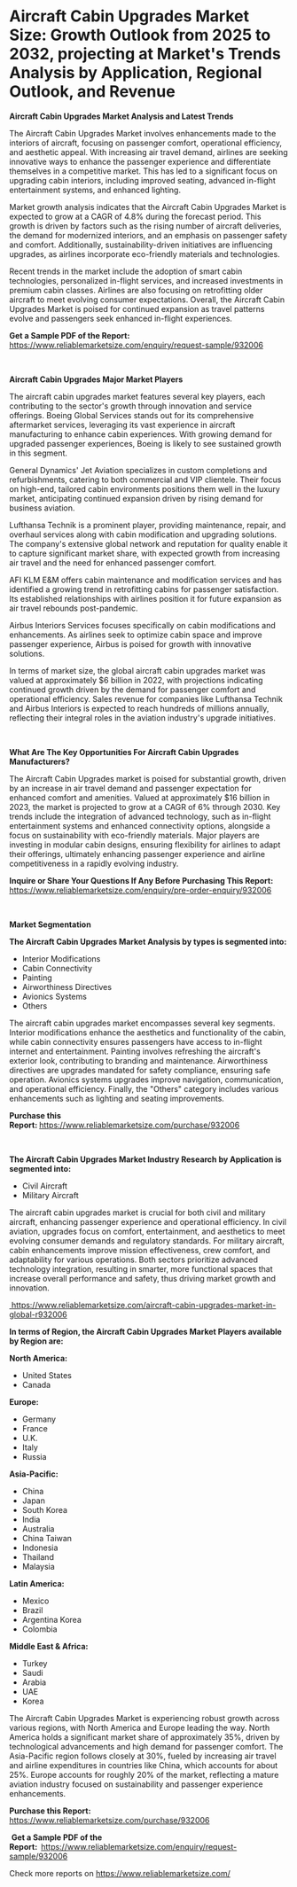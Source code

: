 <p><h1>Aircraft Cabin Upgrades Market Size: Growth Outlook from 2025 to 2032, projecting at Market's Trends Analysis by Application, Regional Outlook, and Revenue</h1></p><p><strong>Aircraft Cabin Upgrades Market Analysis and Latest Trends</strong></p>
<p><p>The Aircraft Cabin Upgrades Market involves enhancements made to the interiors of aircraft, focusing on passenger comfort, operational efficiency, and aesthetic appeal. With increasing air travel demand, airlines are seeking innovative ways to enhance the passenger experience and differentiate themselves in a competitive market. This has led to a significant focus on upgrading cabin interiors, including improved seating, advanced in-flight entertainment systems, and enhanced lighting.</p><p>Market growth analysis indicates that the Aircraft Cabin Upgrades Market is expected to grow at a CAGR of 4.8% during the forecast period. This growth is driven by factors such as the rising number of aircraft deliveries, the demand for modernized interiors, and an emphasis on passenger safety and comfort. Additionally, sustainability-driven initiatives are influencing upgrades, as airlines incorporate eco-friendly materials and technologies.</p><p>Recent trends in the market include the adoption of smart cabin technologies, personalized in-flight services, and increased investments in premium cabin classes. Airlines are also focusing on retrofitting older aircraft to meet evolving consumer expectations. Overall, the Aircraft Cabin Upgrades Market is poised for continued expansion as travel patterns evolve and passengers seek enhanced in-flight experiences.</p></p>
<p><strong>Get a Sample PDF of the Report:&nbsp;</strong> <a href="https://www.reliablemarketsize.com/enquiry/request-sample/932006?utm_campaign=1932&utm_medium=2&utm_source=Github&utm_content=ia&utm_term=21032025&utm_id=aircraft-cabin-upgrades">https://www.reliablemarketsize.com/enquiry/request-sample/932006</a></p>
<p>&nbsp;</p>
<p><strong>Aircraft Cabin Upgrades Major Market Players</strong></p>
<p><p>The aircraft cabin upgrades market features several key players, each contributing to the sector's growth through innovation and service offerings. Boeing Global Services stands out for its comprehensive aftermarket services, leveraging its vast experience in aircraft manufacturing to enhance cabin experiences. With growing demand for upgraded passenger experiences, Boeing is likely to see sustained growth in this segment.</p><p>General Dynamics' Jet Aviation specializes in custom completions and refurbishments, catering to both commercial and VIP clientele. Their focus on high-end, tailored cabin environments positions them well in the luxury market, anticipating continued expansion driven by rising demand for business aviation.</p><p>Lufthansa Technik is a prominent player, providing maintenance, repair, and overhaul services along with cabin modification and upgrading solutions. The company's extensive global network and reputation for quality enable it to capture significant market share, with expected growth from increasing air travel and the need for enhanced passenger comfort.</p><p>AFI KLM E&M offers cabin maintenance and modification services and has identified a growing trend in retrofitting cabins for passenger satisfaction. Its established relationships with airlines position it for future expansion as air travel rebounds post-pandemic.</p><p>Airbus Interiors Services focuses specifically on cabin modifications and enhancements. As airlines seek to optimize cabin space and improve passenger experience, Airbus is poised for growth with innovative solutions.</p><p>In terms of market size, the global aircraft cabin upgrades market was valued at approximately $6 billion in 2022, with projections indicating continued growth driven by the demand for passenger comfort and operational efficiency. Sales revenue for companies like Lufthansa Technik and Airbus Interiors is expected to reach hundreds of millions annually, reflecting their integral roles in the aviation industry's upgrade initiatives.</p></p>
<p>&nbsp;</p>
<p><strong>What Are The Key Opportunities For Aircraft Cabin Upgrades Manufacturers?</strong></p>
<p><p>The Aircraft Cabin Upgrades market is poised for substantial growth, driven by an increase in air travel demand and passenger expectation for enhanced comfort and amenities. Valued at approximately $16 billion in 2023, the market is projected to grow at a CAGR of 6% through 2030. Key trends include the integration of advanced technology, such as in-flight entertainment systems and enhanced connectivity options, alongside a focus on sustainability with eco-friendly materials. Major players are investing in modular cabin designs, ensuring flexibility for airlines to adapt their offerings, ultimately enhancing passenger experience and airline competitiveness in a rapidly evolving industry.</p></p>
<p><strong>Inquire or Share Your Questions If Any Before Purchasing This Report:</strong> <a href="https://www.reliablemarketsize.com/enquiry/pre-order-enquiry/932006?utm_campaign=1932&utm_medium=2&utm_source=Github&utm_content=ia&utm_term=21032025&utm_id=aircraft-cabin-upgrades">https://www.reliablemarketsize.com/enquiry/pre-order-enquiry/932006</a></p>
<p>&nbsp;</p>
<p><strong>Market Segmentation</strong></p>
<p><strong>The Aircraft Cabin Upgrades Market Analysis by types is segmented into:</strong></p>
<p><ul><li>Interior Modifications</li><li>Cabin Connectivity</li><li>Painting</li><li>Airworthiness Directives</li><li>Avionics Systems</li><li>Others</li></ul></p>
<p><p>The aircraft cabin upgrades market encompasses several key segments. Interior modifications enhance the aesthetics and functionality of the cabin, while cabin connectivity ensures passengers have access to in-flight internet and entertainment. Painting involves refreshing the aircraft's exterior look, contributing to branding and maintenance. Airworthiness directives are upgrades mandated for safety compliance, ensuring safe operation. Avionics systems upgrades improve navigation, communication, and operational efficiency. Finally, the "Others" category includes various enhancements such as lighting and seating improvements.</p></p>
<p><strong>Purchase this Report:&nbsp;</strong><a href="https://www.reliablemarketsize.com/purchase/932006?utm_campaign=1932&utm_medium=2&utm_source=Github&utm_content=ia&utm_term=21032025&utm_id=aircraft-cabin-upgrades">https://www.reliablemarketsize.com/purchase/932006</a></p>
<p>&nbsp;</p>
<p><strong>The Aircraft Cabin Upgrades Market Industry Research by Application is segmented into:</strong></p>
<p><ul><li>Civil Aircraft</li><li>Military Aircraft</li></ul></p>
<p><p>The aircraft cabin upgrades market is crucial for both civil and military aircraft, enhancing passenger experience and operational efficiency. In civil aviation, upgrades focus on comfort, entertainment, and aesthetics to meet evolving consumer demands and regulatory standards. For military aircraft, cabin enhancements improve mission effectiveness, crew comfort, and adaptability for various operations. Both sectors prioritize advanced technology integration, resulting in smarter, more functional spaces that increase overall performance and safety, thus driving market growth and innovation.</p></p>
<p><a href="https://www.reliablemarketsize.com/aircraft-cabin-upgrades-market-in-global-r932006?utm_campaign=1932&utm_medium=2&utm_source=Github&utm_content=ia&utm_term=21032025&utm_id=aircraft-cabin-upgrades">&nbsp;https://www.reliablemarketsize.com/aircraft-cabin-upgrades-market-in-global-r932006</a></p>
<p><strong>In terms of Region, the Aircraft Cabin Upgrades Market Players available by Region are:</strong></p>
<p>
    <p> <strong> North America: </strong>
        <ul>
            <li>United States</li>
            <li>Canada</li>
        </ul>
        </p> 
    <p> <strong> Europe: </strong>
        <ul>
            <li>Germany</li>
            <li>France</li>
            <li>U.K.</li>
            <li>Italy</li>
            <li>Russia</li>
        </ul>
        </p> 
    <p> <strong> Asia-Pacific: </strong>
        <ul>
            <li>China</li>
            <li>Japan</li>
            <li>South Korea</li>
            <li>India</li>
            <li>Australia</li>
            <li>China Taiwan</li>
            <li>Indonesia</li>
            <li>Thailand</li>
            <li>Malaysia</li>
        </ul>
        </p> 
    <p> <strong> Latin America: </strong>
        <ul>
            <li>Mexico</li>
            <li>Brazil</li>
            <li>Argentina Korea</li>
            <li>Colombia</li>
        </ul>
        </p> 
    <p> <strong> Middle East & Africa: </strong>
        <ul>
            <li>Turkey</li>
            <li>Saudi</li>
            <li>Arabia</li>
            <li>UAE</li>
            <li>Korea</li>
        </ul>
    </p>
    </p>
<p><p>The Aircraft Cabin Upgrades Market is experiencing robust growth across various regions, with North America and Europe leading the way. North America holds a significant market share of approximately 35%, driven by technological advancements and high demand for passenger comfort. The Asia-Pacific region follows closely at 30%, fueled by increasing air travel and airline expenditures in countries like China, which accounts for about 25%. Europe accounts for roughly 20% of the market, reflecting a mature aviation industry focused on sustainability and passenger experience enhancements.</p></p>
<p><strong>Purchase this Report: </strong><a href="https://www.reliablemarketsize.com/purchase/932006?utm_campaign=1932&utm_medium=2&utm_source=Github&utm_content=ia&utm_term=21032025&utm_id=aircraft-cabin-upgrades">https://www.reliablemarketsize.com/purchase/932006</a></p>
<p>&nbsp;<strong>Get a Sample PDF of the Report:&nbsp;&nbsp;</strong><a href="https://www.reliablemarketsize.com/enquiry/request-sample/932006?utm_campaign=1932&utm_medium=2&utm_source=Github&utm_content=ia&utm_term=21032025&utm_id=aircraft-cabin-upgrades">https://www.reliablemarketsize.com/enquiry/request-sample/932006</a></p>
<p><strong></strong></p>
<p>Check more reports on <a href="https://www.reliablemarketsize.com/?utm_campaign=1932&utm_medium=2&utm_source=Github&utm_content=ia&utm_term=21032025&utm_id=aircraft-cabin-upgrades">https://www.reliablemarketsize.com/</a></p>